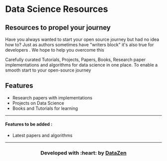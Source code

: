 # Data Science Resources
## Resources to propel your journey

Have you always wanted to start your open source journey but had no idea how to?
Just as authors sometimes have "writers block" it's also true for developers .
We hope to help you overcome this

Carefully curated Tutorials, Projects, Papers, Books, Research paper implementations and algorithms for data science in one place.
To enable a smooth start to your open-source journey

## Features

- Research papers with implementations
- Projects on Data Science
- Books and Tutorials for learning

---
 #### Features to be added :
- Latest papers and algorithms


---

<h3 align="center"><b>Developed with :heart: by <a href="https://github.com/DataZenSomaiya">DataZen</a>
